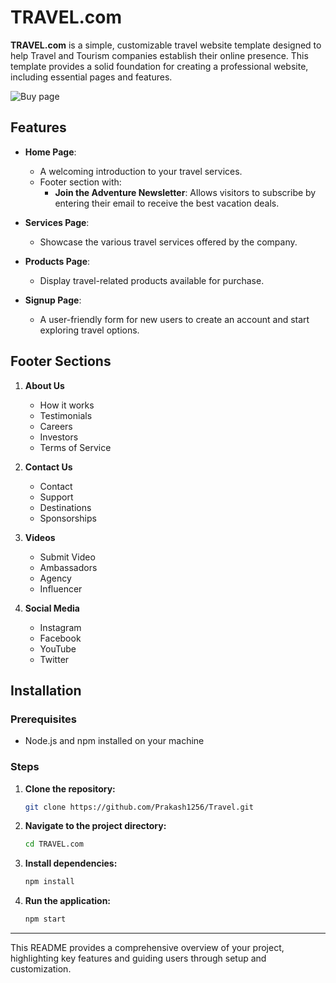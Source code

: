 # TRAVEL.com

**TRAVEL.com** is a simple, customizable travel website template designed to help Travel and Tourism companies establish their online presence. This template provides a solid foundation for creating a professional website, including essential pages and features.

![Buy page](UI-screenshots/1.png)

## Features

- **Home Page**: 
  - A welcoming introduction to your travel services.
  - Footer section with:
    - **Join the Adventure Newsletter**: Allows visitors to subscribe by entering their email to receive the best vacation deals.

- **Services Page**: 
  - Showcase the various travel services offered by the company.

- **Products Page**: 
  - Display travel-related products available for purchase.

- **Signup Page**: 
  - A user-friendly form for new users to create an account and start exploring travel options.

## Footer Sections

1. **About Us**
   - How it works
   - Testimonials
   - Careers
   - Investors
   - Terms of Service

2. **Contact Us**
   - Contact
   - Support
   - Destinations
   - Sponsorships

3. **Videos**
   - Submit Video
   - Ambassadors
   - Agency
   - Influencer

4. **Social Media**
   - Instagram
   - Facebook
   - YouTube
   - Twitter

## Installation

### Prerequisites
- Node.js and npm installed on your machine

### Steps
1. **Clone the repository:**
   ```bash
   git clone https://github.com/Prakash1256/Travel.git
   ```
2. **Navigate to the project directory:**
   ```bash
   cd TRAVEL.com
   ```
3. **Install dependencies:**
   ```bash
   npm install
   ```
4. **Run the application:**
   ```bash
   npm start
   ```

   
---

This README provides a comprehensive overview of your project, highlighting key features and guiding users through setup and customization.
